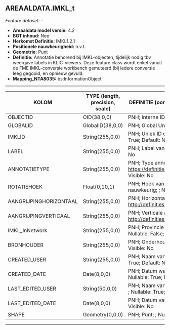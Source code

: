 ## AREAALDATA.IMKL_t

*Feature dataset: -*

* __Areaaldata model versie:__ 4.2
* __BGT inhoud:__ Nee
* __Herkomst Definitie:__ IMKL1.2.1
* __Positionele nauwkeurigheid:__ n.v.t.
* __Geometrie:__ Punt
* __Definitie:__ Annotatie behorend bij IMKL-objecten, tijdelijk nodig tbv weergave labels in KLIC-viewers. Deze feature class wordt enkel vanuit de FME IMKL-conversie workbench gemuteerd (bij iedere conversie leeg gegooid, en opnieuw gevuld.
* __Mapping_NTA8035:__ bs:InformationObject

***

|__KOLOM__                             |__TYPE (length, precision, scale)__          	          |__DEFINITIE__ (oorsprong; beschrijving; keuzelijst; nullable; default; zichtbaar in Areaalviewer)|
|------                          	|----          	        |-----    |
|OBJECTID                           |OID(38,0,0)            |PNH; Interne ID ArcGIS; ; Nullable: False; Default: None; Visible: Yes|
|GLOBALID                           |GlobalID(38,0,0)       |PNH; Global Unique Identifier; ; Nullable: False; Default: None; Visible: No|
|IMKLID                             |String(255,0,0)        |PNH; Uniek ID dat in de IMKL-conversie wordt gegenereerd per annotatiepoint; ; Nullable: True; Default: None; Visible: No|
|LABEL                              |String(255,0,0)        |PNH; Label van alle IMKL-objecten tbv annotatielaag; ; Nullable: True; Default: None; Visible: No|
|ANNOTATIETYPE                      |String(255,0,0)        |PNH; Type annotatie volgens IMKL1.2.1; ; Nullable: False; Default: https://definities.geostandaarden.nl/imkl2015/doc/waarde/AnnotatieTypeValue/annotatielabel; Visible: No|
|ROTATIEHOEK                        |Float(0,10,1)          |PNH; Hoek van het annotatiepunt tussen de -180 en +180 graden, met max 1 decimaal nauwkeurig; ; Nullable: False; Default: None; Visible: No|
|AANGRIJPINGHORIZONTAAL             |String(255,0,0)        |PNH; Horizontale afstand van de labeltekst tot het labelpoint; ; Nullable: False; Default: http://definities.geostandaarden.nl/imkl2015/id/waarde/LabelpositieValue/0.5; Visible: No|
|AANGRIJPINGVERTICAAL               |String(255,0,0)        |PNH; Verticale afstand van de labeltekst tot het labelpoint; ; Nullable: False; Default: http://definities.geostandaarden.nl/imkl2015/id/waarde/LabelpositieValue/0.5; Visible: No|
|IMKL_InNetwork                     |String(255,0,0)        |PNH; Provincie aanduiding voor het type net, VB: VRI of OVL; keuzelijst [IMKL_InNetwork]; Nullable: False; Default: None; Visible: No|
|BRONHOUDER                         |String(255,0,0)        |PNH; Onderhouder van het object; keuzelijst [ONDERHOUDER]; Nullable: True; Default: None; Visible: No|
|CREATED_USER                       |String(255,0,0)        |PNH; Naam van gebruiker die de rij heeft aangemaakt, gegenereerd door ArcGIS; ; Nullable: True; Default: None; Visible: No|
|CREATED_DATE                       |Date(8,0,0)            |PNH; Datum waarop de rij aan de database is toegevoegd, gegenereerd door ArcGIS; ; Nullable: True; Default: None; Visible: No|
|LAST_EDITED_USER                   |String(50,0,0)         |PNH; Naam van gebruiker die de laatste mutatie heeft doorgevoerd, gegenereerd door ArcGIS; ; Nullable: True; Default: None; Visible: No|
|LAST_EDITED_DATE                   |Date(8,0,0)            |PNH; Datum van de laatste mutatie, gegenereerd door ArcGIS; ; Nullable: True; Default: None; Visible: No|
|SHAPE                              |Geometry(0,0,0)        |PNH; Punt; ; Nullable: True; Default: None; Visible: Yes|


***
